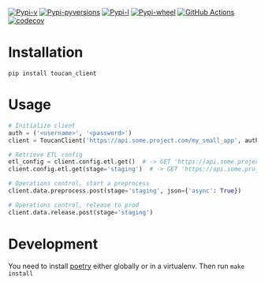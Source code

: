 [![Pypi-v](https://img.shields.io/pypi/v/toucan-client.svg)](https://pypi.python.org/pypi/toucan-client)
[![Pypi-pyversions](https://img.shields.io/pypi/pyversions/toucan-client.svg)](https://pypi.python.org/pypi/toucan-client)
[![Pypi-l](https://img.shields.io/pypi/l/toucan-client.svg)](https://pypi.python.org/pypi/toucan-client)
[![Pypi-wheel](https://img.shields.io/pypi/wheel/toucan-client.svg)](https://pypi.python.org/pypi/toucan-client)
[![GitHub Actions](https://github.com/ToucanToco/toucan-client/workflows/CI/badge.svg)](https://github.com/ToucanToco/toucan-client/actions?query=workflow%3ACI)
[![codecov](https://codecov.io/gh/ToucanToco/toucan-client/branch/main/graph/badge.svg)](https://codecov.io/gh/ToucanToco/toucan-client)

# Installation

`pip install toucan_client`

# Usage

```python
# Initialize client
auth = ('<username>', '<password>')
client = ToucanClient('https://api.some.project.com/my_small_app', auth=auth)

# Retrieve ETL config
etl_config = client.config.etl.get()  # -> GET 'https://api.some.project.com/config/etl'
client.config.etl.get(stage='staging')  # -> GET 'https://api.some.project.com/config/etl?stage=staging'

# Operations control, start a preprocess
client.data.preprocess.post(stage='staging', json={'async': True})

# Operations control, release to prod
client.data.release.post(stage='staging')
```

# Development

You need to install [poetry](https://python-poetry.org/) either globally or in a virtualenv.
Then run `make install`
